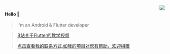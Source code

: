 <img align="right" src="https://github-readme-stats.vercel.app/api?username=jiang111&show_icons=true&icon_color=805AD5&text_color=718096&bg_color=ffffff&hide_title=true" />

#### Hello 👏

> I'm an Android & Flutter developer

> [B站关于Flutter的教学视频](https://space.bilibili.com/480410119/)

> <a align="left" href="https://camo.githubusercontent.com/0683eafc5f1bf7b82ccd36d37c75ab658d600730/68747470733a2f2f6e6f74652e796f7564616f2e636f6d2f7977732f7075626c69632f7265736f757263652f61313539323666333030396637306537316232326663646461383963366565392f786d6c6e6f74652f42414442464637304541324134364439414146433146364531344233393837312f35303038" >点击查看我的联系方式,如我的项目对您有帮助，欢迎捐赠</a>

